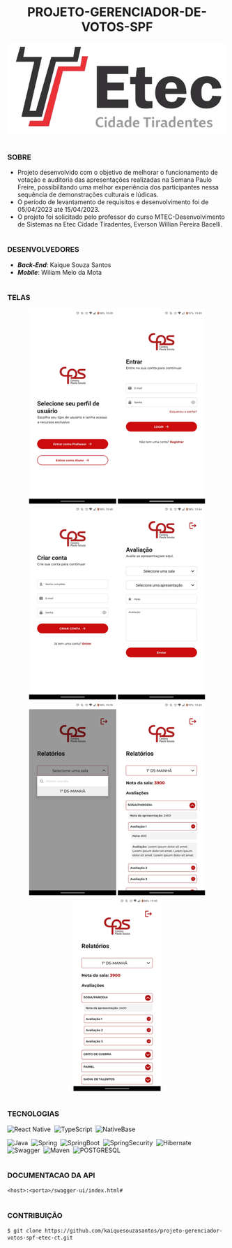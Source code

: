 <h1 align=center>PROJETO-GERENCIADOR-DE-VOTOS-SPF</h1>

<p align="center">
  <img src="etec.png" width="500">
</p>

#
### SOBRE

- Projeto desenvolvido com o objetivo de melhorar o funcionamento de votação e auditoria das apresentações realizadas na Semana Paulo Freire, possibilitando uma melhor experiência dos participantes nessa sequência de demonstrações culturais e lúdicas.
- O período de levantamento de requisitos e desenvolvimento foi de 05/04/2023 até 15/04/2023.
- O projeto foi solicitado pelo professor do curso MTEC-Desenvolvimento de Sistemas na Etec Cidade Tiradentes, Everson Willian Pereira Bacelli.

#
### DESENVOLVEDORES

- <b>*Back-End*</b>: Kaique Souza Santos
- <b>*Mobile*</b>: Wiliam Melo da Mota

#
### TELAS

<p align="center">
  <img src="shared/telas/tela_inicial.png" width="200">
  <img src="shared/telas/tela_login.png" width="200">
  <img src="shared/telas/tela_registro_professor.png" width="200">
  <img src="shared/telas/tela_avaliacao.png" width="200">
  <img src="shared/telas/tela_relatorio_01.png" width="200">
  <img src="shared/telas/tela_relatorio_02.png" width="200">
  <img src="shared/telas/tela_relatorio_03.png" width="200">
</p>

#
### TECNOLOGIAS

![React Native](https://img.shields.io/badge/react_native-0D1117?style=for-the-badge&logo=react&labelColor=0D1117&textColor=0D1117)&nbsp;
![TypeScript](https://img.shields.io/badge/TypeScript-0D1117?style=for-the-badge&logo=typescript&labelColor=0D1117&textColor=0D1117)&nbsp;
![NativeBase](https://img.shields.io/badge/NativeBase-0D1117?style=for-the-badge&logo=nativebase&labelColor=0D1117&textColor=0D1117)&nbsp;

![Java](https://img.shields.io/badge/Java-0D1117?style=for-the-badge&logo=openjdk&logoColor=white&labelColor=0D1117)&nbsp;
![Spring](https://img.shields.io/badge/Spring-0D1117?style=for-the-badge&logo=spring&logoColor=107C10&labelColor=0D1117)&nbsp;
![SpringBoot](https://img.shields.io/badge/Spring_Boot-0D1117?style=for-the-badge&logo=springboot&logoColor=239120&labelColor=0D1117)&nbsp;
![SpringSecurity](https://img.shields.io/badge/Spring_Security-0D1117?style=for-the-badge&logo=Spring-Security&logoColor=239120&labelColor=0D1117)&nbsp;
![Hibernate](https://img.shields.io/badge/Hibernate-0D1117?style=for-the-badge&logo=Hibernate&logoColor=239120&labelColor=0D1117)&nbsp;
![Swagger](https://img.shields.io/badge/Swagger-0D1117?style=for-the-badge&logo=Swagger&logoColor=85EA2D&labelColor=0D1117)&nbsp;
![Maven](https://img.shields.io/badge/apache_maven-0D1117?style=for-the-badge&logo=apachemaven&logoColor=E34F26&labelColor=0D1117)&nbsp;
![POSTGRESQL](https://img.shields.io/badge/PostgreSQL-0D1117?style=for-the-badge&logo=postgresql&labelColor=0D1117)&nbsp;

#
### DOCUMENTACAO DA API

```
<host>:<porta>/swagger-ui/index.html#
```

#
### CONTRIBUIÇÃO

```
$ git clone https://github.com/kaiquesouzasantos/projeto-gerenciador-votos-spf-etec-ct.git
```
